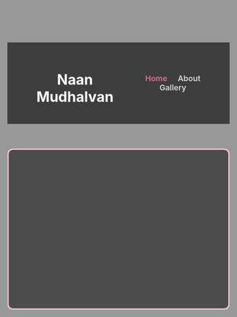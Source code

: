 # singlepageapplicationn
!DOCTYPE html>
<html lang="en">
<head>
  <meta charset="UTF-8" />
  <meta name="viewport" content="width=device-width, initial-scale=1" />
  <title>Naan Mudhalvan Info SPA</title>
  <style>
    @import url('https://fonts.googleapis.com/css2?family=Poppins:wght@400;600&display=swap');

    * {
      box-sizing: border-box;
      margin: 0;
      padding: 0;
    }
    body {
      font-family: 'Poppins', sans-serif;
      background: url('https://images.unsplash.com/photo-1499673610122-01c7122c5dcb?auto=format&fit=crop&w=1350&q=80') no-repeat center center fixed;
      background-size: cover;
      color: #fff;
      height: 100vh;
      overflow: hidden;
    }

    /* Transparent overlay moving background */
    .overlay {
      position: absolute;
      top: 0;
      left: 0;
      width: 200%;
      height: 200%;
      background: rgba(0, 0, 0, 0.4);
      animation: moveOverlay 20s linear infinite;
      pointer-events: none;
    }

    @keyframes moveOverlay {
      0% { transform: translate(0, 0); }
      50% { transform: translate(-25%, -25%); }
      100% { transform: translate(0, 0); }
    }

    header {
      position: relative;
      z-index: 10;
      padding: 20px 40px;
      display: flex;
      align-items: center;
      justify-content: space-between;
      background: rgba(0, 0, 0, 0.6);
      backdrop-filter: blur(5px);
    }
    header h1 {
      font-size: 2rem;
    }

    nav a {
      color: #ffffffcc;
      margin-left: 20px;
      text-decoration: none;
      font-weight: 600;
      transition: color 0.3s;
      font-size: 1.1rem;
    }
    nav a:hover, nav a.active {
      color:palevioletred
    }

    main {
      position: relative;
      z-index: 10;
      max-width: 800px;
      margin: 40px auto;
      background: rgba(0,0,0,0.5);
      border: 3px solid pink;
      border-radius: 12px;
      padding: 30px;
      backdrop-filter: blur(10px);
      min-height: 300px;
      transition: opacity 0.4s ease;
    }

    img {
      width: 100%;
      border-radius: 8px;
      margin: 20px 0;
      border: 2px solid #fff;
    }

    h2 {
      margin-top: 0;
      color: #ffd700;
    }

    p, li {
      line-height: 1.6;
    }

    ul {
      list-style: disc inside;
      margin-top: 10px;
    }
  </style>
</head>
<body>
  <div class="overlay"></div>

  <header>
    <h1>Naan Mudhalvan</h1>
    <nav>
      <a href="#home" id="nav-home" class="active">Home</a>
      <a href="#about" id="nav-about">About</a>
      <a href="#gallery" id="nav-gallery">Gallery</a>
    </nav>
  </header>

  <main id="content">
    <!-- Dynamic content loads here -->
  </main>

  <script>
    const routes = {
      home: `
        <h2>Welcome to Naan Mudhalvan</h2>
        <p>The <strong>Naan Mudhalvan</strong> scheme is a flagship initiative launched by the Tamil Nadu government to empower youth by identifying and nurturing their talents, offering skill training, career guidance, and supporting them to face competitive exams and opportunities.</p>
        <img src="${"C:\Users\ADMIN\Pictures\image 2.png"}
      `,
      about: `
        <h2>About the Scheme</h2>
        <p>Under <strong>Naan Mudhalvan</strong>, students receive:</p>
        <ul>
          <li>Skill development training (soft skills, technical skills)</li>
          <li>Guidance on higher education and career pathways</li>
          <li>Support for competitive exams (coaching, study materials)</li>
          <li>Language training (English, regional, etc.)</li>
        </ul>
        <img src="${"C:\Users\ADMIN\Pictures\images.jpg"}
      `,
      gallery: `
        <h2>Gallery</h2>
        <p>Here are some images related to Naan Mudhalvan:</p>
        <img src="${"https://i.ytimg.com/vi/Zs4xCWHvD3U/maxresdefault.jpg"}" alt="Event Image 1">
        <img src="${"https://i.ytimg.com/vi/9wCvJXGjnNY/maxresdefault.jpg"}" alt="Event Image 2">
        <img src="${"https://i.ytimg.com/vi/vOuCs5r1G3A/maxresdefault.jpg"}" alt="Event Image 3">
        <img src="${"https://i.ytimg.com/vi/1015/600/350.jpg"}" alt="Related Image">
      `
    };

    const contentDiv = document.getElementById('content');
    const navLinks = document.querySelectorAll('nav a');

    function setActiveLink(hash) {
      navLinks.forEach(link => {
        if (link.getAttribute('href') === hash) {
          link.classList.add('active');
        } else {
          link.classList.remove('active');
        }
      });
    }

    function loadContent() {
      const hash = window.location.hash || '#home';
      const routeName = hash.substring(1);

      contentDiv.style.opacity = 0;
      setTimeout(() => {
        if (routes[routeName]) {
          contentDiv.innerHTML = routes[routeName];
        } else {
          contentDiv.innerHTML = `<h2>404 - Page Not Found</h2><p>Sorry, no content found.</p>`;
        }
        setActiveLink(hash);
        contentDiv.style.opacity = 1;
      }, 300);
    }

    window.addEventListener('hashchange', loadContent);
    loadContent(); // initial load
  </script>

</body>
</html>
